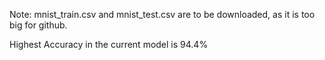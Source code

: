Note: mnist_train.csv and mnist_test.csv are to be downloaded, as it is too big for github.

Highest Accuracy in the current model is 94.4%
